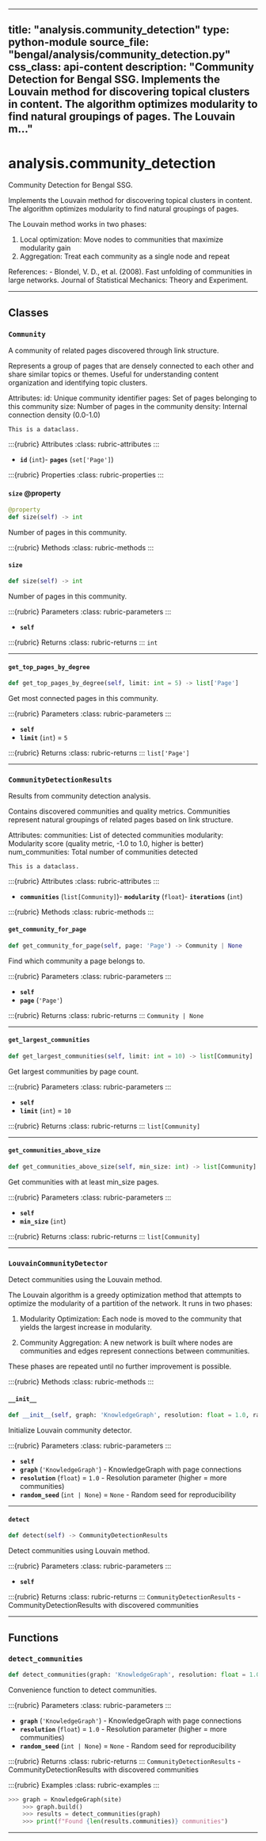 
---
title: "analysis.community_detection"
type: python-module
source_file: "bengal/analysis/community_detection.py"
css_class: api-content
description: "Community Detection for Bengal SSG.  Implements the Louvain method for discovering topical clusters in content. The algorithm optimizes modularity to find natural groupings of pages.  The Louvain m..."
---

# analysis.community_detection

Community Detection for Bengal SSG.

Implements the Louvain method for discovering topical clusters in content.
The algorithm optimizes modularity to find natural groupings of pages.

The Louvain method works in two phases:
1. Local optimization: Move nodes to communities that maximize modularity gain
2. Aggregation: Treat each community as a single node and repeat

References:
    - Blondel, V. D., et al. (2008). Fast unfolding of communities in large networks.
      Journal of Statistical Mechanics: Theory and Experiment.

---

## Classes

### `Community`


A community of related pages discovered through link structure.

Represents a group of pages that are densely connected to each other
and share similar topics or themes. Useful for understanding content
organization and identifying topic clusters.

Attributes:
    id: Unique community identifier
    pages: Set of pages belonging to this community
    size: Number of pages in the community
    density: Internal connection density (0.0-1.0)

```{info}
This is a dataclass.
```

:::{rubric} Attributes
:class: rubric-attributes
:::
- **`id`** (`int`)- **`pages`** (`set['Page']`)

:::{rubric} Properties
:class: rubric-properties
:::
#### `size` @property

```python
@property
def size(self) -> int
```

Number of pages in this community.

:::{rubric} Methods
:class: rubric-methods
:::
#### `size`
```python
def size(self) -> int
```

Number of pages in this community.



:::{rubric} Parameters
:class: rubric-parameters
:::
- **`self`**

:::{rubric} Returns
:class: rubric-returns
:::
`int`




---
#### `get_top_pages_by_degree`
```python
def get_top_pages_by_degree(self, limit: int = 5) -> list['Page']
```

Get most connected pages in this community.



:::{rubric} Parameters
:class: rubric-parameters
:::
- **`self`**
- **`limit`** (`int`) = `5`

:::{rubric} Returns
:class: rubric-returns
:::
`list['Page']`




---

### `CommunityDetectionResults`


Results from community detection analysis.

Contains discovered communities and quality metrics. Communities
represent natural groupings of related pages based on link structure.

Attributes:
    communities: List of detected communities
    modularity: Modularity score (quality metric, -1.0 to 1.0, higher is better)
    num_communities: Total number of communities detected

```{info}
This is a dataclass.
```

:::{rubric} Attributes
:class: rubric-attributes
:::
- **`communities`** (`list[Community]`)- **`modularity`** (`float`)- **`iterations`** (`int`)


:::{rubric} Methods
:class: rubric-methods
:::
#### `get_community_for_page`
```python
def get_community_for_page(self, page: 'Page') -> Community | None
```

Find which community a page belongs to.



:::{rubric} Parameters
:class: rubric-parameters
:::
- **`self`**
- **`page`** (`'Page'`)

:::{rubric} Returns
:class: rubric-returns
:::
`Community | None`




---
#### `get_largest_communities`
```python
def get_largest_communities(self, limit: int = 10) -> list[Community]
```

Get largest communities by page count.



:::{rubric} Parameters
:class: rubric-parameters
:::
- **`self`**
- **`limit`** (`int`) = `10`

:::{rubric} Returns
:class: rubric-returns
:::
`list[Community]`




---
#### `get_communities_above_size`
```python
def get_communities_above_size(self, min_size: int) -> list[Community]
```

Get communities with at least min_size pages.



:::{rubric} Parameters
:class: rubric-parameters
:::
- **`self`**
- **`min_size`** (`int`)

:::{rubric} Returns
:class: rubric-returns
:::
`list[Community]`




---

### `LouvainCommunityDetector`


Detect communities using the Louvain method.

The Louvain algorithm is a greedy optimization method that attempts to
optimize the modularity of a partition of the network. It runs in two phases:

1. Modularity Optimization: Each node is moved to the community that yields
   the largest increase in modularity.

2. Community Aggregation: A new network is built where nodes are communities
   and edges represent connections between communities.

These phases are repeated until no further improvement is possible.




:::{rubric} Methods
:class: rubric-methods
:::
#### `__init__`
```python
def __init__(self, graph: 'KnowledgeGraph', resolution: float = 1.0, random_seed: int | None = None)
```

Initialize Louvain community detector.



:::{rubric} Parameters
:class: rubric-parameters
:::
- **`self`**
- **`graph`** (`'KnowledgeGraph'`) - KnowledgeGraph with page connections
- **`resolution`** (`float`) = `1.0` - Resolution parameter (higher = more communities)
- **`random_seed`** (`int | None`) = `None` - Random seed for reproducibility





---
#### `detect`
```python
def detect(self) -> CommunityDetectionResults
```

Detect communities using Louvain method.



:::{rubric} Parameters
:class: rubric-parameters
:::
- **`self`**

:::{rubric} Returns
:class: rubric-returns
:::
`CommunityDetectionResults` - CommunityDetectionResults with discovered communities




---


## Functions

### `detect_communities`
```python
def detect_communities(graph: 'KnowledgeGraph', resolution: float = 1.0, random_seed: int | None = None) -> CommunityDetectionResults
```

Convenience function to detect communities.



:::{rubric} Parameters
:class: rubric-parameters
:::
- **`graph`** (`'KnowledgeGraph'`) - KnowledgeGraph with page connections
- **`resolution`** (`float`) = `1.0` - Resolution parameter (higher = more communities)
- **`random_seed`** (`int | None`) = `None` - Random seed for reproducibility

:::{rubric} Returns
:class: rubric-returns
:::
`CommunityDetectionResults` - CommunityDetectionResults with discovered communities




:::{rubric} Examples
:class: rubric-examples
:::
```python
>>> graph = KnowledgeGraph(site)
    >>> graph.build()
    >>> results = detect_communities(graph)
    >>> print(f"Found {len(results.communities)} communities")
```


---
